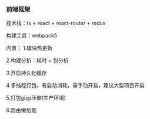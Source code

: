 ### 前端框架
  
  技术栈：ts + react + react-router + redux
  
  构建工具：webpack5
  
  内置：
  1.模块热更新
  
  2.构建分析：耗时 + 包分析
  
  3.开启持久化缓存
  
  4.多线程打包，有启动消耗，需手动开启，建议大型项目开启
  
  5.打包gizp压缩(生产环境)
  
  6.路由懒加载
